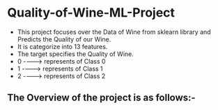 # Quality-of-Wine-ML-Project
- This project focuses over the Data of Wine from sklearn library and Predicts the Quality of our Wine.
- It is categorize into 13 features.
- The target specifies the Quality of Wine.
- 0 ----> represents of Class 0
- 1 ----> represents of Class 1
- 2 ----> represents of Class 2
## The Overview of the project is as follows:-
